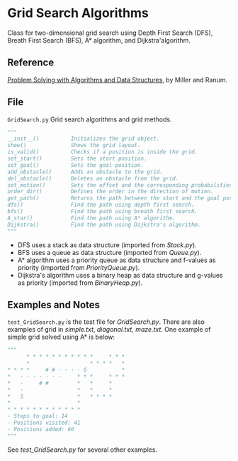 # Grid Search Algorithms

Class for two-dimensional grid search using Depth First Search (DFS), Breath First Search (BFS), A* algorithm, and Dijkstra'algorithm.

## Reference

[Problem Solving with Algorithms and Data Structures](https://runestone.academy/runestone/books/published/pythonds/index.html), by Miller and Ranum.

## File

`GridSearch.py` Grid search algorithms and grid methods.

```python
"""
__init__()          Initializes the grid object.
show()              Shows the grid layout.
is_valid()          Checks if a position is inside the grid.
set_start()         Sets the start position.
set_goal()          Sets the goal position.
add_obstacle()      Adds an obstacle to the grid.
del_obstacle()      Deletes an obstacle from the grid.
set_motion()        Sets the offset and the corresponding probabilities.
order_dir()         Defines the order in the direction of motion.
get_path()          Returns the path between the start and the goal position.
dfs()               Find the path using depth first search.
bfs()               Find the path using breath first search.
A_star()            Find the path using A* algorithm.
Dijkstra()          Find the path using Dijkstra's algorithm.
"""
```

- DFS uses a stack as data structure (imported from *Stack.py*).
- BFS uses a queue as data structure (imported from *Queue.py*).
- A* algorithm uses a priority queue as data structure and f-values as priority (imported from *PriorityQueue.py*).
- Dijkstra's algorithm uses a binary heap as data structure and g-values as priority (imported from *BinaryHeap.py*).

## Examples and Notes

`test_GridSearch.py` is the test file for *GridSearch.py*. There are also examples of grid in *simple.txt*, *diagonal.txt*, *maze.txt*. One example of simple grid solved using A* is below:

```python
"""
      * * * * * * * * * * *     * * *
      *                   * * * *   *
* * * *     # # · · · · G           *
*   · · · · · · ·     * * *     * * *
*   ·     # #         *   *     *
*   ·                 *   *     *
*   S                 *   * * * *
*                     *
* * * * * * * * * * * *
- Steps to goal: 14
- Positions visited: 41
- Positions added: 60
"""
```

See *test_GridSearch.py* for several other examples.
